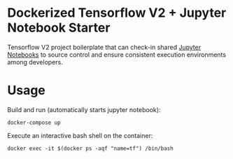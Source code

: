 # Dockerized Tensorflow V2 + Jupyter Notebook Starter

Tensorflow V2 project boilerplate that can check-in shared [Jupyter Notebooks](https://jupyter.org/) to source control and ensure consistent execution environments among developers.

# Usage

Build and run (automatically starts jupyter notebook):
```
docker-compose up
```

Execute an interactive bash shell on the container:
```
docker exec -it $(docker ps -aqf "name=tf") /bin/bash
```

